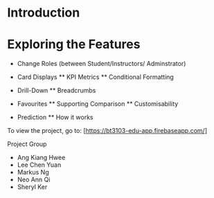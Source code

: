 # Introduction

# Exploring the Features

* Change Roles (between Student/Instructors/ Adminstrator)

* Card Displays
** KPI Metrics
** Conditional Formatting

* Drill-Down
** Breadcrumbs 

* Favourites
** Supporting Comparison
** Customisability

* Prediction
** How it works

To view the project, go to: [https://bt3103-edu-app.firebaseapp.com/]

Project Group
* Ang Kiang Hwee
* Lee Chen Yuan
* Markus Ng 
* Neo Ann Qi
* Sheryl Ker
